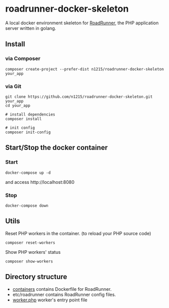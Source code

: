 # roadrunner-docker-skeleton
A local docker environment skeleton for [RoadRunner](https://github.com/spiral/roadrunner), the PHP application server written in golang.

## Install

### via Composer
```
composer create-project --prefer-dist n1215/roadrunner-docker-skeleton your_app
```

### via Git
```
git clone https://github.com/n1215/roadrunner-docker-skeleton.git your_app
cd your_app

# install dependencies
composer install

# init config
composer init-config
```

## Start/Stop the docker container

### Start

```
docker-compose up -d
```

and access http://localhost:8080

### Stop

```
docker-compose down
```

## Utils

Reset PHP workers in the container. (to reload your PHP source code)

```
composer reset-workers
```

Show PHP workers' status

```
composer show-workers
```

## Directory structure
- [containers](containers) contains Dockerfile for RoadRunner.
- etc/roadrunner contains RoadRunner config files.
- [worker.php](worker.php) worker's entry point file

